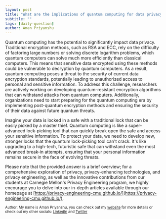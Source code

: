 ```yaml
---
layout: post
title: "What are the implications of quantum computing for data privacy?"
subtitle: ""
tags: [daily-question]
author: Aman Priyanshu
---
```


Quantum computing has the potential to significantly impact data privacy. Traditional encryption methods, such as RSA and ECC, rely on the difficulty of factoring large numbers or solving discrete logarithm problems, which quantum computers can solve much more efficiently than classical computers. This means that sensitive data encrypted using these methods could be vulnerable to decryption by quantum computers. As a result, quantum computing poses a threat to the security of current data encryption standards, potentially leading to unauthorized access to personal and sensitive information. To address this challenge, researchers are actively working on developing quantum-resistant encryption algorithms that can withstand attacks from quantum computers. Additionally, organizations need to start preparing for the quantum computing era by implementing post-quantum encryption methods and ensuring the security of their data against future quantum threats.

Imagine your data is locked in a safe with a traditional lock that can be easily picked by a master thief. Quantum computing is like a super-advanced lock-picking tool that can quickly break open the safe and access your sensitive information. To protect your data, we need to develop new, stronger locks that the quantum lock-picking tool can't crack. It's like upgrading to a high-tech, futuristic safe that can withstand even the most advanced break-in attempts, ensuring that your personal information remains secure in the face of evolving threats.

Please note that the provided answer is a brief overview; for a comprehensive exploration of privacy, privacy-enhancing technologies, and privacy engineering, as well as the innovative contributions from our students at Carnegie Mellon's Privacy Engineering program, we highly encourage you to delve into our in-depth articles available through our homepage at [https://privacy-engineering-cmu.github.io/](https://privacy-engineering-cmu.github.io/).

<small>Author: My name is Aman Priyanshu, you can check out my [website](https://amanpriyanshu.github.io/) for more details or check out my other socials: [LinkedIn](https://www.linkedin.com/in/aman-priyanshu/) and [Twitter](https://twitter.com/AmanPriyanshu6)</small>
